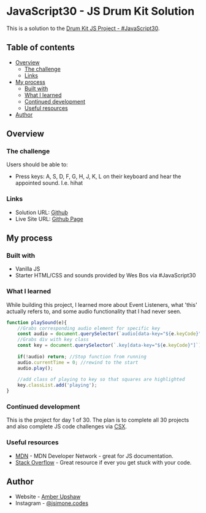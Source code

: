 # JavaScript30 - JS Drum Kit Solution

This is a solution to the [Drum Kit JS Project - #JavaScript30](https://www.javascript30.com). 

## Table of contents

- [Overview](#overview)
  - [The challenge](#the-challenge)
  - [Links](#links)
- [My process](#my-process)
  - [Built with](#built-with)
  - [What I learned](#what-i-learned)
  - [Continued development](#continued-development)
  - [Useful resources](#useful-resources)
- [Author](#author)

## Overview

### The challenge

Users should be able to:

- Press keys: A, S, D, F, G, H, J, K, L on their keyboard and hear the appointed sound. I.e. hihat

### Links

- Solution URL: [Github](https://github.com/AmberUpshaw/JavaScript30)
- Live Site URL: [Github Page](https://amberupshaw.github.io/JavaScript30/)
## My process

### Built with

- Vanilla JS
- Starter HTML/CSS and sounds provided by Wes Bos via #JavaScript30


### What I learned

While building this project, I learned more about Event Listeners, what 'this' actually refers to, and some audio functionality that I had never seen.

```javascript
function playSound(e){
	//Grabs corresponding audio element for specific key
	const audio = document.querySelector(`audio[data-key="${e.keyCode}"]`);
	//Grabs div with key class
	const key = document.querySelector(`.key[data-key="${e.keyCode}"]`);
	
	if(!audio) return; //Stop function from running
	audio.currentTime = 0; //rewind to the start
	audio.play();
	
	//add class of playing to key so that squares are highlighted 
	key.classList.add('playing');
}
```

### Continued development

This is the project for day 1 of 30. The plan is to complete all 30 projects and also complete JS code challenges via [CSX](https://csx.codesmith.io/home).

### Useful resources

- [MDN](https://developer.mozilla.org/en-US/) - MDN Developer Network - great for JS documentation.
- [Stack Overflow](stackoverflow.com) - Great resource if ever you get stuck with your code.

## Author

- Website - [Amber Upshaw](github.com/AmberUpshaw)
- Instagram - [@jsimone.codes](instagram.com/jsimone.codes)


